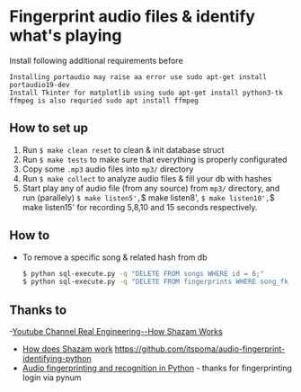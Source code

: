 # Fingerprint audio files & identify what's playing

Install following additional requirements before

    Installing portaudio may raise aa error use sudo apt-get install portaudio19-dev
    Install Tkinter for matplotlib using sudo apt-get install python3-tk
    ffmpeg is also requried sudo apt install ffmpeg
 


## How to set up 

1. Run `$ make clean reset` to clean & init database struct
1. Run `$ make tests` to make sure that everything is properly configurated
1. Copy some `.mp3` audio files into `mp3/` directory
1. Run `$ make collect` to analyze audio files & fill your db with hashes
1. Start play any of audio file (from any source) from `mp3/` directory, and run (parallely) `$ make listen5',`$ make listen8', `$ make listen10',`$ make listen15' for recording 5,8,10 and 15 seconds respectively.


## How to
- To remove a specific song & related hash from db

  ```bash
  $ python sql-execute.py -q "DELETE FROM songs WHERE id = 6;"
  $ python sql-execute.py -q "DELETE FROM fingerprints WHERE song_fk = 6;"
  ```

## Thanks to
 -[Youtube Channel Real Engineering--How Shazam Works](https://www.youtube.com/watch?v=kMNSAhsyiDg)
- [How does Shazam work](http://coding-geek.com/how-shazam-works)
https://github.com/itspoma/audio-fingerprint-identifying-python
- [Audio fingerprinting and recognition in Python](https://github.com/worldveil/dejavu) - thanks for fingerprinting login via     pynum

